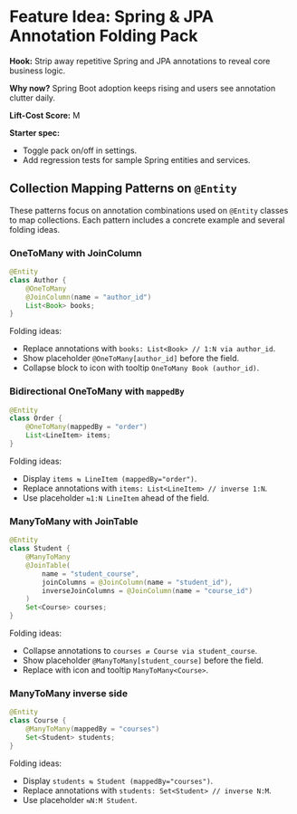 # Feature Idea: Spring & JPA Annotation Folding Pack

**Hook:** Strip away repetitive Spring and JPA annotations to reveal core business logic.

**Why now?** Spring Boot adoption keeps rising and users see annotation clutter daily.

**Lift-Cost Score:** M

**Starter spec:**
- Toggle pack on/off in settings.
- Add regression tests for sample Spring entities and services.

## Collection Mapping Patterns on `@Entity`

These patterns focus on annotation combinations used on `@Entity` classes to map collections. Each pattern includes a concrete example and several folding ideas.

### OneToMany with JoinColumn

```java
@Entity
class Author {
    @OneToMany
    @JoinColumn(name = "author_id")
    List<Book> books;
}
```

Folding ideas:
- Replace annotations with `books: List<Book> // 1:N via author_id`.
- Show placeholder `@OneToMany[author_id]` before the field.
- Collapse block to icon with tooltip `OneToMany Book (author_id)`.

### Bidirectional OneToMany with `mappedBy`

```java
@Entity
class Order {
    @OneToMany(mappedBy = "order")
    List<LineItem> items;
}
```

Folding ideas:
- Display `items ⇆ LineItem (mappedBy="order")`.
- Replace annotations with `items: List<LineItem> // inverse 1:N`.
- Use placeholder `⇆1:N LineItem` ahead of the field.

### ManyToMany with JoinTable

```java
@Entity
class Student {
    @ManyToMany
    @JoinTable(
        name = "student_course",
        joinColumns = @JoinColumn(name = "student_id"),
        inverseJoinColumns = @JoinColumn(name = "course_id")
    )
    Set<Course> courses;
}
```

Folding ideas:
- Collapse annotations to `courses ⇄ Course via student_course`.
- Show placeholder `@ManyToMany[student_course]` before the field.
- Replace with icon and tooltip `ManyToMany<Course>`.

### ManyToMany inverse side

```java
@Entity
class Course {
    @ManyToMany(mappedBy = "courses")
    Set<Student> students;
}
```

Folding ideas:
- Display `students ⇆ Student (mappedBy="courses")`.
- Replace annotations with `students: Set<Student> // inverse N:M`.
- Use placeholder `⇆N:M Student`.

